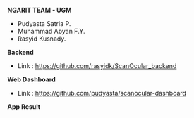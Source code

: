 **NGARIT TEAM - UGM**
* Pudyasta Satria P.
* Muhammad Abyan F.Y.
* Rasyid Kusnady.

**Backend**
* Link : https://github.com/rasyidk/ScanOcular_backend

**Web Dashboard**
* Link : https://github.com/pudyasta/scanocular-dashboard

**App Result**

 
